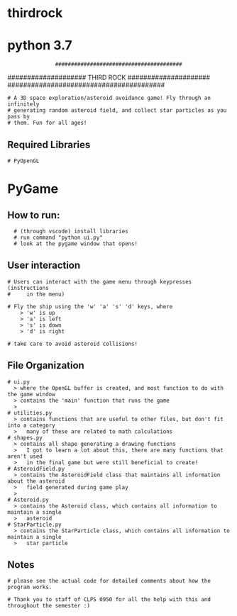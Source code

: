 # thirdrock
# python 3.7

                   ########################################
####################              THIRD ROCK              #####################
                   ########################################

    # A 3D space exploration/asteroid avoidance game! Fly through an infinitely 
    # generating random asteroid field, and collect star particles as you pass by
    # them. Fun for all ages!
  
  ## Required Libraries
    # PyOpenGL
   # PyGame
  
  ## How to run:
      # (through vscode) install libraries
      # run command "python ui.py"
      # look at the pygame window that opens!
      
  ## User interaction
    # Users can interact with the game menu through keypresses (instructions
    #     in the menu)
    
    # Fly the ship using the 'w' 'a' 's' 'd' keys, where 
        > 'w' is up
        > 'a' is left
        > 's' is down
        > 'd' is right
        
    # take care to avoid asteroid collisions!
    
  ## File Organization
    # ui.py
      > where the OpenGL buffer is created, and most function to do with the game window
      > contains the 'main' function that runs the game
      > 
    # utilities.py
      > contains functions that are useful to other files, but don't fit into a category
      >   many of these are related to math calculations
    # shapes.py
      > contains all shape generating a drawing functions
      >   I got to learn a lot about this, there are many functions that aren't used 
      >   in the final game but were still beneficial to create!
    # AsteroidField.py
      > contains the AsteroidField class that maintains all information about the asteroid
      >   field generated during game play
      >   
    # Asteroid.py
      > contains the Asteroid class, which contains all information to maintain a single 
      >   asteroid
    # StarParticle.py
      > contains the StarParticle class, which contains all information to maintain a single
      >   star particle
    
  ## Notes
    # please see the actual code for detailed comments about how the program works.
    
    # Thank you to staff of CLPS 0950 for all the help with this and throughout the semester :)
    

  
  
